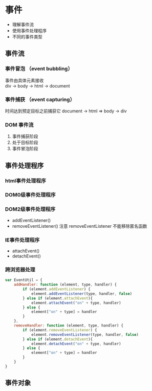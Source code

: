 # 事件
+ 理解事件流
+ 使用事件处理程序
+ 不同的事件类型

## 事件流
### 事件冒泡 （event bubbling）
事件由具体元素接收  
div -> body -> html -> document
### 事件捕获 （event capturing）
时间达到预定目标之前捕获它
document -> html => body -> div
### DOM 事件流
1. 事件捕获阶段
2. 处于目标阶段
3. 事件冒泡阶段
## 事件处理程序
### html事件处理程序
### DOM0级事件处理程序
### DOM2级事件处理程序
+ addEventListener()
+ removeEventListener()
注意 removeEventListener 不能移除匿名函数
### IE事件处理程序
+ attachEvent()
+ detachEvent()
### 跨浏览器处理
```js
var EventUtil = {
    addHandler: function (element, type, handler) {
        if (element.addEventListener) {
            element.addEventListener(type, handler, false)
        } else if (element.attachEvent){
            element.attachEvent("on" + type, handler)
        } else {
            element["on" + type] = handler
        }   
    },
    removeHandler: function (element, type, handler) {
        if (element.removeEventListener) {
            element.removeEventListener(type, handler, false)
        } else if (element.detachEvent){
            element.detachEvent("on" + type, handler)
        } else {
            element["on" + type] = handler
        }   
    }
}
```
## 事件对象
